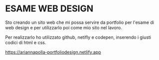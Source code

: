 # ESAME WEB DESIGN

Sto creando un sito web che mi possa servire da portfolio per l'esame di web design e per utilizzarlo poi come mio sito nel lavoro.

Per realizzarlo ho utilizzato github, netifly e codepen, inserendo i giusti codici di html e css.






https://ariannapolla-portfoliodesign.netlify.app


    

   
